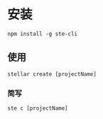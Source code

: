 # 安装

```
npm install -g ste-cli
```
## 使用

```
stellar create [projectName]
```
### 简写
```
ste c [projectName]
```